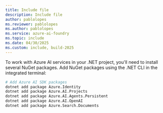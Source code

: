 ```yaml
---
title: Include file
description: Include file
author: pablolopes
ms.reviewer: pablolopes
ms.author: pablolopes
ms.service: azure-ai-foundry
ms.topic: include
ms.date: 04/30/2025
ms.custom: include, build-2025
---
```


To work with Azure AI services in your .NET project, you'll need to install several NuGet packages. Add NuGet packages using the .NET CLI in the integrated terminal:
    
```bash
# Add Azure AI SDK packages
dotnet add package Azure.Identity
dotnet add package Azure.AI.Projects
dotnet add package Azure.AI.Agents.Persistent
dotnet add package Azure.AI.OpenAI
dotnet add package Azure.Search.Documents
```
